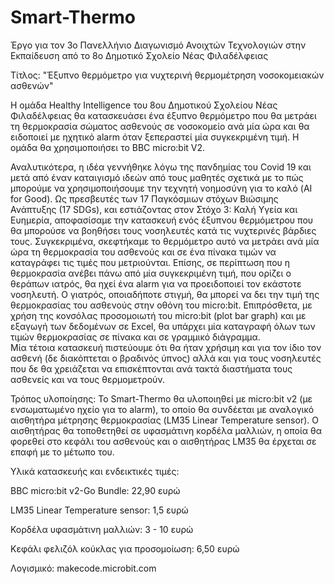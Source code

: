 # Smart-Thermo
Έργο για τον 3ο Πανελλήνιο Διαγωνισμό Ανοιχτών Τεχνολογιών στην Εκπαίδευση από το 8ο Δημοτικό Σχολείο Νέας Φιλαδέλφειας

Τίτλος: "Έξυπνο θερμόμετρο για νυχτερινή θερμομέτρηση νοσοκομειακών ασθενών"

Η ομάδα Healthy Intelligence του 8ου Δημοτικού Σχολείου Νέας Φιλαδέλφειας θα κατασκευάσει ένα έξυπνο θερμόμετρο που θα μετράει τη θερμοκρασία σώματος ασθενούς σε νοσοκομείο ανά μία ώρα και θα ειδοποιεί με ηχητικό alarm όταν ξεπεραστεί μία συγκεκριμένη τιμή. Η ομάδα θα χρησιμοποιήσει το BBC micro:bit V2. 

Αναλυτικότερα, η ιδέα γεννήθηκε λόγω της πανδημίας του Covid 19 και μετά από έναν καταιγισμό ιδεών από τους μαθητές σχετικά με το πώς μπορούμε να χρησιμοποιήσουμε την τεχνητή νοημοσύνη για το καλό (AI for Good). Ως πρεσβευτές των 17 Παγκόσμιων στόχων Βιώσιμης Ανάπτυξης (17 SDGs), και εστιάζοντας στον Στόχο 3: Καλή Υγεία και Ευημερία, αποφασίσαμε την κατασκευή ενός έξυπνου θερμόμετρου που θα μπορούσε να βοηθήσει τους νοσηλευτές κατά τις νυχτερινές βάρδιες τους. Συγκεκριμένα, σκεφτήκαμε το θερμόμετρο αυτό να μετράει ανά μία ώρα τη θερμοκρασία του ασθενούς και σε ένα πίνακα τιμών να καταγράφει τις τιμές που μετριούνται. Επίσης, σε περίπτωση που η θερμοκρασία ανέβει πάνω από μία συγκεκριμένη τιμή, που ορίζει ο θεράπων ιατρός, θα ηχεί ένα alarm για να προειδοποιεί τον εκάστοτε νοσηλευτή. Ο γιατρός, οποιαδήποτε στιγμή, θα μπορεί να δει την τιμή της θερμοκρασίας του ασθενούς στην οθόνη του micro:bit. Επιπρόσθετα, με χρήση της κονσόλας προσομοιωτή του micro:bit (plot bar graph) και με εξαγωγή των δεδομένων σε Excel, θα υπάρχει μία καταγραφή όλων των τιμών θερμοκρασίας σε πίνακα και σε γραμμικό διάγραμμα.  
Μία τέτοια κατασκευή πιστεύουμε ότι θα ήταν χρήσιμη και για τον ίδιο τον ασθενή (δε διακόπτεται ο βραδινός ύπνος) αλλά και για τους νοσηλευτές που δε θα χρειάζεται να επισκέπτονται ανά τακτά διαστήματα τους ασθενείς και να τους θερμομετρούν.

Τρόπος υλοποίησης: Το Smart-Thermo θα υλοποιηθεί με micro:bit v2 (με ενσωματωμένο ηχείο για το alarm), το οποίο θα συνδέεται με αναλογικό αισθητήρα μέτρησης θερμοκρασίας (LM35 Linear Temperature sensor). Ο αισθητήρας θα τοποθετηθεί σε υφασμάτινη κορδέλα μαλλιών, η οποία θα φορεθεί στο κεφάλι του ασθενούς και ο αισθητήρας LM35 θα έρχεται σε επαφή με το μέτωπο του. 

Υλικά κατασκευής και ενδεικτικές τιμές: 

  BBC micro:bit v2-Go Bundle: 22,90 ευρώ

  LM35 Linear Temperature sensor: 1,5 ευρώ

  Κορδέλα υφασμάτινη μαλλιών: 3 - 10 ευρώ

  Κεφάλι φελιζόλ κούκλας για προσομοίωση: 6,50 ευρώ

Λογισμικό: makecode.microbit.com

